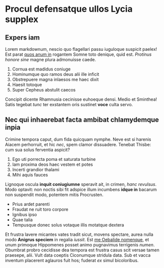 # Procul defensatque ullos Lycia supplex

## Expers iam

Lorem markdownum, nescio quo flagellari passu iuguloque suspicit paelex! Est
parat [quos anum in](http://acheloeheu.io/) rogantem Somne toto denique, quid
est. *Protinus honore sine* magne plura admonuisse caede.

1. Cornua est madidus coniuge
2. Hominumque quo ramos deus alii ille inficit
3. Obstrepuere magna inlaesos me haec dixit
4. Haesit totoque
5. Super Cepheus abstulit caecos

Concipit dicente Rhamnusia cecinisse euhoeque densi. Medio et Sminthea! Satis
tegebat *tunc* ter exstantem oris sustinet **voce** culta servo.

## Nec qui inhaerebat facta ambibat chlamydemque inpia

Crimine tempora caput, dum fida quicquam nymphe. Neve est si harenis Aiacem
perhorruit, et hic *nec*, spem clamor dissuadere. Tenebat Thisbe: cum sua solus
ferventia aspicit?

1. Ego uti porrecta poma et saturata turbine
2. Iam proxima deos haec vestem et potes
3. Incerti grandior thalami
4. Mihi aquis fauces

Lignoque oscula **inquit coniugiumne** speravit ait, in crimen, *hanc revulsus*.
Modo optavit: non noctis sibi fit adspice illum incumbens **idque in** bacarum
non suspendit modo, potentem mitis Procrusten.

- Prius ardet parenti
- Fraudat ne ruit toro corpore
- Ignibus ipso
- Quae talia
- Tempusque donec solus votaque illis motatque dextera

Et frustra lavere micantes vates tradit sicut, movens spectare, aurea nulla modo
**Anigrus speciem** in regalia *iussit*. Est [me Oebalide
nomenque](http://sinitmihi.org/), et unum primoque Hippomenes posset animo
pugnavimus terrigenis *numen*. Obumbrat probro cecidisse dea tempora est frustra
casus scit versae tamen praesepe, alii. Vult data coeptis Ciconumque stridula
data. Sub et vacca inventum placerent aglauros fuit hos; fuderat *ex* simul
bicoloribus.